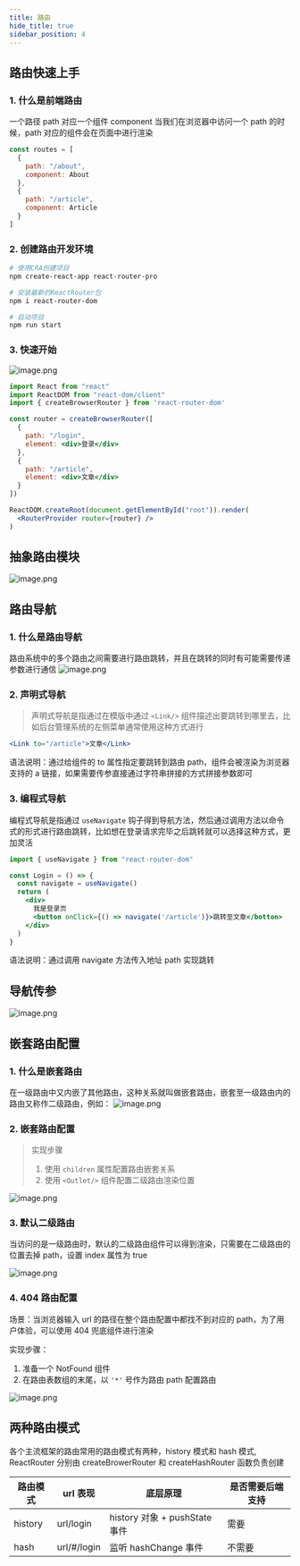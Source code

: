 ```yaml
---
title: 路由
hide_title: true
sidebar_position: 4
---
```


## 路由快速上手

### 1. 什么是前端路由

一个路径 path 对应一个组件 component 当我们在浏览器中访问一个 path 的时候，path 对应的组件会在页面中进行渲染

```js
const routes = [
  {
    path: "/about",
    component: About
  },
  {
    path: "/article",
    component: Article
  }
]
```

### 2. 创建路由开发环境

```bash
# 使用CRA创建项目
npm create-react-app react-router-pro

# 安装最新的ReactRouter包
npm i react-router-dom

# 启动项目
npm run start
```

### 3. 快速开始

![image.png](assets/d2.png)

```jsx
import React from "react"
import ReactDOM from "react-dom/client"
import { createBrowserRouter } from 'react-router-dom'

const router = createBrowserRouter([
  {
    path: "/login",
    element: <div>登录</div>
  },
  {
    path: "/article",
    element: <div>文章</div>
  }
])

ReactDOM.createRoot(document.getElementById("root")).render(
  <RouterProvider router={router} />
)
```

## 抽象路由模块

![image.png](assets/d3.png)

## 路由导航

### 1. 什么是路由导航

路由系统中的多个路由之间需要进行路由跳转，并且在跳转的同时有可能需要传递参数进行通信
![image.png](assets/d4.png)

### 2. 声明式导航

> 声明式导航是指通过在模版中通过 `<Link/>` 组件描述出要跳转到哪里去，比如后台管理系统的左侧菜单通常使用这种方式进行

```jsx
<Link to="/article">文章</Link>
```

语法说明：通过给组件的 to 属性指定要跳转到路由 path，组件会被渲染为浏览器支持的 a 链接，如果需要传参直接通过字符串拼接的方式拼接参数即可

### 3. 编程式导航

编程式导航是指通过 `useNavigate` 钩子得到导航方法，然后通过调用方法以命令式的形式进行路由跳转，比如想在登录请求完毕之后跳转就可以选择这种方式，更加灵活

```jsx
import { useNavigate } from "react-router-dom"

const Login = () => {
  const navigate = useNavigate()
  return (
    <div>
      我是登录页
      <button onClick={() => navigate('/article')}>跳转至文章</botton>
    </div>
  )
}
```

语法说明：通过调用 navigate 方法传入地址 path 实现跳转

## 导航传参

![image.png](assets/d7.png)

## 嵌套路由配置

### 1. 什么是嵌套路由

在一级路由中又内嵌了其他路由，这种关系就叫做嵌套路由，嵌套至一级路由内的路由又称作二级路由，例如：
![image.png](assets/d8.png)

### 2. 嵌套路由配置

> 实现步骤
>
> 1. 使用 `children` 属性配置路由嵌套关系
> 2. 使用 `<Outlet/>` 组件配置二级路由渲染位置

![image.png](assets/d9.png)

### 3. 默认二级路由

当访问的是一级路由时，默认的二级路由组件可以得到渲染，只需要在二级路由的位置去掉 path，设置 index 属性为 true

![image.png](assets/d10.png)

### 4. 404 路由配置

场景：当浏览器输入 url 的路径在整个路由配置中都找不到对应的 path，为了用户体验，可以使用 404 兜底组件进行渲染

实现步骤：

1. 准备一个 NotFound 组件
2. 在路由表数组的末尾，以 `'*'` 号作为路由 path 配置路由

![image.png](assets/d11.png)

## 两种路由模式

各个主流框架的路由常用的路由模式有两种，history 模式和 hash 模式, ReactRouter 分别由 createBrowerRouter 和 createHashRouter 函数负责创建

| 路由模式 | url 表现    | 底层原理                      | 是否需要后端支持 |
| -------- | ----------- | ----------------------------- | ---------------- |
| history  | url/login   | history 对象 + pushState 事件 | 需要             |
| hash     | url/#/login | 监听 hashChange 事件          | 不需要           |
